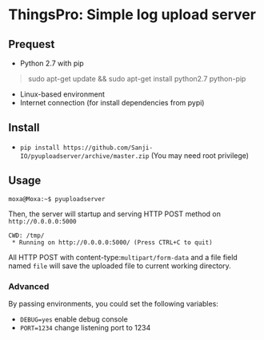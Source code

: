 # ThingsPro: Simple log upload server

## Prequest
- Python 2.7 with pip
> sudo apt-get update && sudo apt-get install python2.7 python-pip

- Linux-based environment
- Internet connection (for install dependencies from pypi)

## Install
- `pip install https://github.com/Sanji-IO/pyuploadserver/archive/master.zip` (You may need root privilege)

## Usage

```
moxa@Moxa:~$ pyuploadserver
```
Then, the server will startup and serving HTTP POST method on `http://0.0.0.0:5000`

```
CWD: /tmp/
 * Running on http://0.0.0.0:5000/ (Press CTRL+C to quit)
```
All HTTP POST with content-type:`multipart/form-data` and a file field named `file` will save the uploaded file to current working directory.

### Advanced
By passing environments, you could set the following variables:
- `DEBUG=yes` enable debug console
- `PORT=1234` change listening port to 1234
